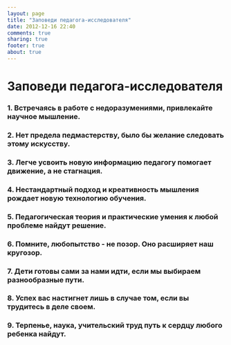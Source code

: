 ```yaml
---
layout: page
title: "Заповеди педагога-исследователя"
date: 2012-12-16 22:40
comments: true
sharing: true
footer: true
about: true
---
```

# Заповеди педагога-исследователя

### 1. Встречаясь в работе с недоразумениями, привлекайте научное мышление.
### 2. Нет предела педмастерству, было бы желание следовать этому искусству.
### 3. Легче усвоить новую информацию педагогу помогает движение, а не стагнация.
### 4. Нестандартный подход и креативность мышления рождает новую технологию обучения.
### 5. Педагогическая теория и практические умения к любой проблеме найдут решение.
### 6. Помните, любопытство - не позор. Оно расширяет наш  кругозор.
### 7. Дети готовы сами за нами идти, если мы выбираем  разнообразные пути.
### 8. Успех вас настигнет лишь в случае том, если вы трудитесь в деле своем.
### 9. Терпенье, наука, учительский труд путь к сердцу любого ребенка найдут.
